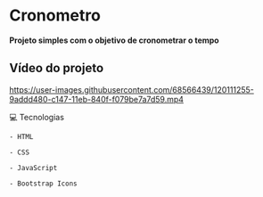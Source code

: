 # Cronometro

**Projeto simples com o objetivo de cronometrar o tempo**

## Vídeo do projeto

https://user-images.githubusercontent.com/68566439/120111255-9addd480-c147-11eb-840f-f079be7a7d59.mp4

💻 Tecnologias
```
- HTML

- CSS

- JavaScript

- Bootstrap Icons
```